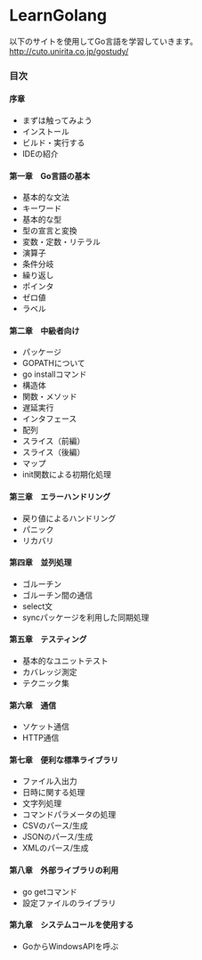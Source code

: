 # LearnGolang
以下のサイトを使用してGo言語を学習していきます。
http://cuto.unirita.co.jp/gostudy/

### 目次 
#### 序章
* まずは触ってみよう
* インストール
* ビルド・実行する
* IDEの紹介
#### 第一章　Go言語の基本
* 基本的な文法
* キーワード
* 基本的な型
* 型の宣言と変換
* 変数・定数・リテラル
* 演算子
* 条件分岐
* 繰り返し
* ポインタ
* ゼロ値
* ラベル
#### 第二章　中級者向け
* パッケージ
* GOPATHについて
* go installコマンド
* 構造体
* 関数・メソッド
* 遅延実行
* インタフェース
* 配列
* スライス（前編）
* スライス（後編）
* マップ
* init関数による初期化処理
#### 第三章　エラーハンドリング
* 戻り値によるハンドリング
* パニック
* リカバリ
#### 第四章　並列処理
* ゴルーチン
* ゴルーチン間の通信
* select文
* syncパッケージを利用した同期処理
#### 第五章　テスティング
* 基本的なユニットテスト
* カバレッジ測定
* テクニック集
#### 第六章　通信
* ソケット通信
* HTTP通信
#### 第七章　便利な標準ライブラリ
* ファイル入出力
* 日時に関する処理
* 文字列処理
* コマンドパラメータの処理
* CSVのパース/生成
* JSONのパース/生成
* XMLのパース/生成
#### 第八章　外部ライブラリの利用
* go getコマンド
* 設定ファイルのライブラリ
#### 第九章　システムコールを使用する
* GoからWindowsAPIを呼ぶ

